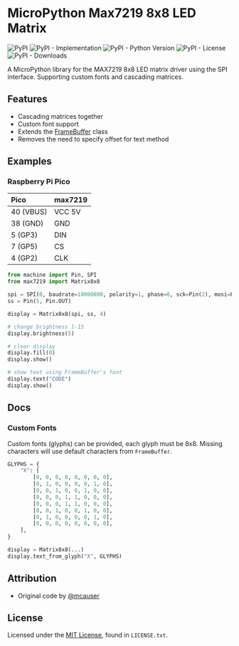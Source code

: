 # MicroPython Max7219 8x8 LED Matrix
![PyPI](https://img.shields.io/pypi/v/micropython-max7219)
![PyPI - Implementation](https://img.shields.io/pypi/implementation/micropython-max7219)
![PyPI - Python Version](https://img.shields.io/pypi/pyversions/micropython-max7219)
![PyPI - License](https://img.shields.io/pypi/l/micropython-max7219)
![PyPI - Downloads](https://img.shields.io/pypi/dm/micropython-max7219)

A MicroPython library for the MAX7219 8x8 LED matrix driver using the SPI interface. Supporting custom fonts and cascading matrices.

## Features
- Cascading matrices together
- Custom font support
- Extends the [FrameBuffer](http://docs.micropython.org/en/latest/pyboard/library/framebuf.html) class
- Removes the need to specify offset for text method


## Examples
### Raspberry Pi Pico

| Pico      | max7219 |
| :-------- | :------ |
| 40 (VBUS) | VCC 5V  |
| 38 (GND)  | GND     |
| 5 (GP3)   | DIN     |
| 7 (GP5)   | CS      |
| 4 (GP2)   | CLK     |

```python
from machine import Pin, SPI
from max7219 import Matrix8x8

spi = SPI(0, baudrate=10000000, polarity=1, phase=0, sck=Pin(2), mosi=Pin(3))
ss = Pin(5, Pin.OUT)

display = Matrix8x8(spi, ss, 4)

# change brightness 1-15
display.brightness(5)

# clear display
display.fill(0)
display.show()

# show text using FrameBuffer's font
display.text("CODE")
display.show()
```


## Docs
### Custom Fonts
Custom fonts (glyphs) can be provided, each glyph must be 8x8. Missing characters will use default characters from `FrameBuffer`.

```python
GLYPHS = {
    "X": [
        [0, 0, 0, 0, 0, 0, 0, 0],
        [0, 1, 0, 0, 0, 0, 1, 0],
        [0, 0, 1, 0, 0, 1, 0, 0],
        [0, 0, 0, 1, 1, 0, 0, 0],
        [0, 0, 0, 1, 1, 0, 0, 0],
        [0, 0, 1, 0, 0, 1, 0, 0],
        [0, 1, 0, 0, 0, 0, 1, 0],
        [0, 0, 0, 0, 0, 0, 0, 0],
    ],
}

display = Matrix8x8(...)
display.text_from_glyph("X", GLYPHS)
```


## Attribution
- Original code by [@mcauser](https://github.com/mcauser/micropython-max7219)


## License
Licensed under the [MIT License](http://opensource.org/licenses/MIT), found in `LICENSE.txt`.
